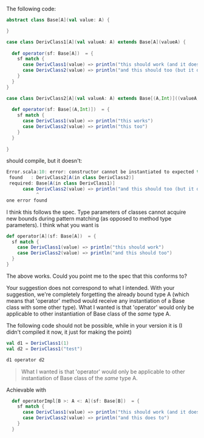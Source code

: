 The following code:
```scala
abstract class Base[A](val value: A) {

}

case class DerivClass1[A](val valueA: A) extends Base[A](valueA) {
  
  def operator(sf: Base[A])  = {
    sf match {
      case DerivClass1(value) => println("this should work (and it does)") 
      case DerivClass2(value) => println("and this should too (but it doesn't)")
    }
  }
}

case class DerivClass2[A](val valueA: A) extends Base[(A,Int)]((valueA,1)) {
  
  def operator(sf: Base[(A,Int)])  = {
    sf match {
      case DerivClass1(value) => println("this works") 
      case DerivClass2(value) => println("this too")
    }
  }
  
}
```

should compile, but it doesn't: 

```scala
Error.scala:10: error: constructor cannot be instantiated to expected type;
 found   : DerivClass2[A(in class DerivClass2)]
 required: Base[A(in class DerivClass1)]
      case DerivClass2(value) => println("and this should too (but it doesn't)")
           ^
one error found

```
I think this follows the spec. Type parameters of classes cannot acquire new bounds during pattern matching (as opposed to method type parameters). I think what you want is

```scala
def operator[A](sf: Base[A])  = {
  sf match {
    case DerivClass1(value) => println("this should work") 
    case DerivClass2(value) => println("and this should too")
  }
}
```

The above works.
Could you point me to the spec that this conforms to?

Your suggestion does not correspond to what I intended. With your suggestion, we're completely forgetting the already bound type A (which means that 'operator' method would receive any instantiation of a Base class with some other type). What I wanted is that 'operator' would only be applicable to other instantiation of Base class of the *same* type A.

The following code should not be possible, while in your version it is (I didn't compiled it now, it just for making the point)

```scala
val d1 = DerivClass1(1)
val d2 = DerivClass1("test")

d1 operator d2
```
> What I wanted is that 'operator' would only be applicable to other instantiation of Base class of the *same* type A. 

Achievable with

```scala
  def operatorImpl[B >: A <: A](sf: Base[B])  = {
    sf match {
      case DerivClass1(value) => println("this should work (and it does)")
      case DerivClass2(value) => println("and this does to")
    }
  }
```
